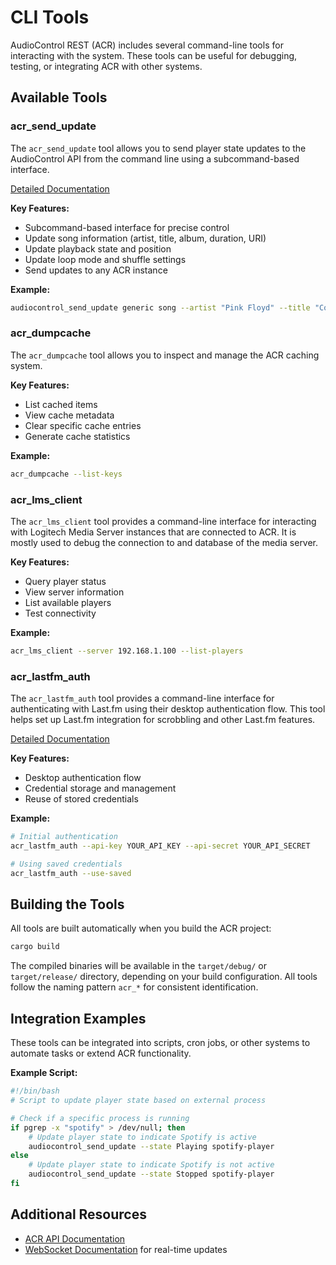 # CLI Tools

AudioControl REST (ACR) includes several command-line tools for interacting with the system. These tools can be useful for debugging, testing, or integrating ACR with other systems.

## Available Tools

### acr_send_update

The `acr_send_update` tool allows you to send player state updates to the AudioControl API from the command line using a subcommand-based interface.

[Detailed Documentation](acr_send_update.md)

**Key Features:**

- Subcommand-based interface for precise control
- Update song information (artist, title, album, duration, URI)
- Update playback state and position
- Update loop mode and shuffle settings
- Send updates to any ACR instance

**Example:**

```bash
audiocontrol_send_update generic song --artist "Pink Floyd" --title "Comfortably Numb" --state Playing
```

### acr_dumpcache

The `acr_dumpcache` tool allows you to inspect and manage the ACR caching system.

**Key Features:**
- List cached items
- View cache metadata
- Clear specific cache entries
- Generate cache statistics

**Example:**
```bash
acr_dumpcache --list-keys
```

### acr_lms_client

The `acr_lms_client` tool provides a command-line interface for interacting with Logitech Media Server instances that are connected to ACR. It is mostly used to debug the connection to and database of the media server.

**Key Features:**
- Query player status
- View server information
- List available players
- Test connectivity

**Example:**
```bash
acr_lms_client --server 192.168.1.100 --list-players
```

### acr_lastfm_auth

The `acr_lastfm_auth` tool provides a command-line interface for authenticating with Last.fm using their desktop authentication flow. This tool helps set up Last.fm integration for scrobbling and other Last.fm features.

[Detailed Documentation](acr_lastfm_auth.md)

**Key Features:**
- Desktop authentication flow
- Credential storage and management
- Reuse of stored credentials

**Example:**
```bash
# Initial authentication
acr_lastfm_auth --api-key YOUR_API_KEY --api-secret YOUR_API_SECRET

# Using saved credentials
acr_lastfm_auth --use-saved
```

## Building the Tools

All tools are built automatically when you build the ACR project:

```bash
cargo build
```

The compiled binaries will be available in the `target/debug/` or `target/release/` directory, depending on your build configuration. All tools follow the naming pattern `acr_*` for consistent identification.

## Integration Examples

These tools can be integrated into scripts, cron jobs, or other systems to automate tasks or extend ACR functionality.

**Example Script:**
```bash
#!/bin/bash
# Script to update player state based on external process

# Check if a specific process is running
if pgrep -x "spotify" > /dev/null; then
    # Update player state to indicate Spotify is active
    audiocontrol_send_update --state Playing spotify-player
else
    # Update player state to indicate Spotify is not active
    audiocontrol_send_update --state Stopped spotify-player
fi
```

## Additional Resources

- [ACR API Documentation](api.md)
- [WebSocket Documentation](websocket.md) for real-time updates
